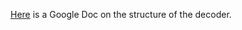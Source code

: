 [Here](https://docs.google.com/document/d/1quwxZOPb181jVWAh_7nX7E6uJM-7d9VDU9KxKkGmIrY/edit#heading=h.ogwesp50kyg)
is a Google Doc on the structure of the decoder.
